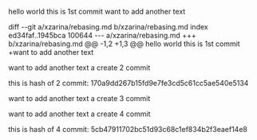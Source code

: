 hello world this is 1st commit
want to add another text

diff --git a/xzarina/rebasing.md b/xzarina/rebasing.md
index ed34faf..1945bca 100644
--- a/xzarina/rebasing.md
+++ b/xzarina/rebasing.md
@@ -1,2 +1,3 @@
 hello world this is 1st commit
+want to add another text

want to add another text a create 2 commit

this is hash of 2 commit: 170a9dd267b15fd9e7fe3cd5c61cc5ae540e5134

want to add another text a create 3 commit

want to add another text a create 4 commit

this is hash of 4 commit: 5cb47911702bc51d93c68c1ef834b2f3eaef14e8

